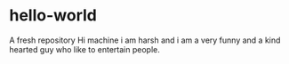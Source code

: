 # hello-world
A fresh repository
Hi machine
i am harsh and i am a very funny and a kind hearted guy who like to entertain people.
